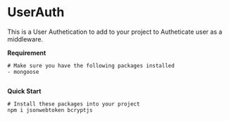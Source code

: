 # UserAuth

This is a User Authetication to add to your project to Autheticate user as a middleware.

**Requirement**
```
# Make sure you have the following packages installed
- mongoose


```


**Quick Start**
```
# Install these packages into your project
npm i jsonwebtoken bcryptjs

```

